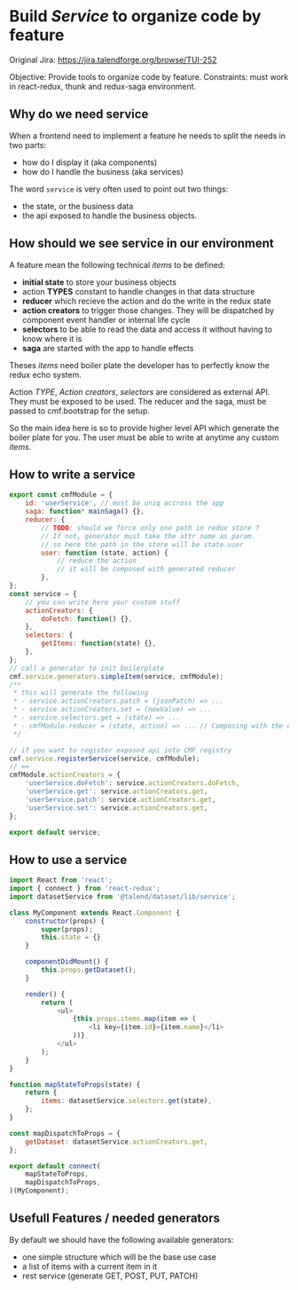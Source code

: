# Build *Service* to organize code by feature

Original Jira: https://jira.talendforge.org/browse/TUI-252

Objective: Provide tools to organize code by feature.
Constraints: must work in react-redux, thunk and redux-saga environment.

## Why do we need service

When a frontend need to implement a feature he needs to split the needs in two parts:

* how do I display it (aka components)
* how do I handle the business (aka services)

The word `service` is very often used to point out two things:

* the state, or the business data
* the api exposed to handle the business objects.

## How should we see service in our environment

A feature mean the following technical *items* to be defined:

* **initial state** to store your business objects
* action **TYPES** constant to handle changes in that data structure
* **reducer** which recieve the action and do the write in the redux state
* **action creators** to trigger those changes. They will be dispatched by component event handler or internal life cycle
* **selectors** to be able to read the data and access it without having to know where it is
* **saga** are started with the app to handle effects

Theses *items* need boiler plate the developer has to perfectly know the redux echo system.

Action *TYPE*, *Action creators*, *selectors* are considered as external API. They must be exposed to be used.
The reducer and the saga, must be passed to cmf.bootstrap for the setup.

So the main idea here is so to provide higher level API which generate the boiler plate for you.
The user must be able to write at anytime any custom *items*.

## How to write a service

```javascript
export const cmfModule = {
    id: 'userService', // must be uniq accross the app
    saga: function* mainSaga() {},
    reducer: {
        // TODO: should we force only one path in redux store ?
        // If not, generator must take the attr name as param.
        // so here the path in the store will be state.user
        user: function (state, action) {
            // reduce the action
            // it will be composed with generated reducer
        },
};
const service = {
    // you can write here your custom stuff
    actionCreators: {
        doFetch: function() {},
    },
    selectors: {
        getItems: function(state) {},
    },
};
// call a generator to init boilerplate
cmf.service.generators.simpleItem(service, cmfModule);
/**
 * this will generate the following
 * - service.actionCreators.patch = (jsonPatch) => ...
 * - service.actionCreators.set = (newValue) => ...
 * - service.selectors.get = (state) => ...
 * - cmfModule.reducer = (state, action) => ... // Composing with the existing reducer
 */

// if you want to register exposed api into CMF registry
cmf.service.registerService(service, cmfModule);
// ==
cmfModule.actionCreators = {
    'userService.doFetch': service.actionCreators.doFetch,
    'userService.get': service.actionCreators.get,
    'userService.patch': service.actionCreators.get,
    'userService.set': service.actionCreators.get,
};

export default service;
```

## How to use a service

```javascript
import React from 'react';
import { connect } from 'react-redux';
import datasetService from '@talend/dataset/lib/service';

class MyComponent extends React.Component {
    constructor(props) {
        super(props);
        this.state = {}
    }

    componentDidMount() {
        this.props.getDataset();
    }

    render() {
        return (
            <ul>
                {this.props.items.map(item => (
                    <li key={item.id}>{item.name}</li>
                ))}
            </ul>
        );
    }
}

function mapStateToProps(state) {
    return {
        items: datasetService.selectors.get(state),
    };
}

const mapDispatchToProps = {
    getDataset: datasetService.actionCreators.get,
};

export default connect(
    mapStateToProps,
    mapDispatchToProps,
)(MyComponent);
```

## Usefull Features / needed generators

By default we should have the following available generators:

* one simple structure which will be the base use case
* a list of items with a current item in it
* rest service (generate GET, POST, PUT, PATCH)
